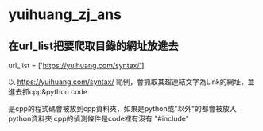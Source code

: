 # yuihuang_zj_ans
## 在url_list把要爬取目錄的網址放進去
url_list = ['https://yuihuang.com/syntax/']

以 https://yuihuang.com/syntax/  範例，會抓取其超連結文字為Link的網址，並進去抓cpp&python code

是cpp的程式碼會被放到cpp資料夾，如果是python或"以外"的都會被放入python資料夾
cpp的偵測條件是code裡有沒有 "\#include"
